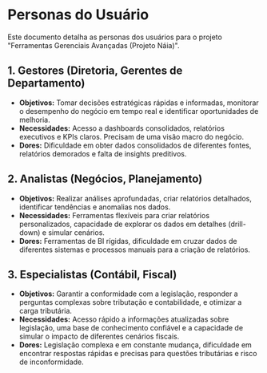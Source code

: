 # Personas do Usuário

Este documento detalha as personas dos usuários para o projeto "Ferramentas Gerenciais Avançadas (Projeto Náia)".

## 1. Gestores (Diretoria, Gerentes de Departamento)

*   **Objetivos:** Tomar decisões estratégicas rápidas e informadas, monitorar o desempenho do negócio em tempo real e identificar oportunidades de melhoria.
*   **Necessidades:** Acesso a dashboards consolidados, relatórios executivos e KPIs claros. Precisam de uma visão macro do negócio.
*   **Dores:** Dificuldade em obter dados consolidados de diferentes fontes, relatórios demorados e falta de insights preditivos.

## 2. Analistas (Negócios, Planejamento)

*   **Objetivos:** Realizar análises aprofundadas, criar relatórios detalhados, identificar tendências e anomalias nos dados.
*   **Necessidades:** Ferramentas flexíveis para criar relatórios personalizados, capacidade de explorar os dados em detalhes (drill-down) e simular cenários.
*   **Dores:** Ferramentas de BI rígidas, dificuldade em cruzar dados de diferentes sistemas e processos manuais para a criação de relatórios.

## 3. Especialistas (Contábil, Fiscal)

*   **Objetivos:** Garantir a conformidade com a legislação, responder a perguntas complexas sobre tributação e contabilidade, e otimizar a carga tributária.
*   **Necessidades:** Acesso rápido a informações atualizadas sobre legislação, uma base de conhecimento confiável e a capacidade de simular o impacto de diferentes cenários fiscais.
*   **Dores:** Legislação complexa e em constante mudança, dificuldade em encontrar respostas rápidas e precisas para questões tributárias e risco de inconformidade.
